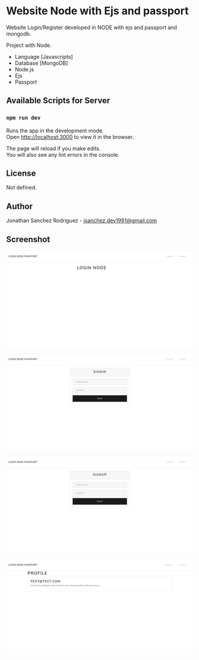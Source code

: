# Website Node with Ejs and passport

Website Login/Register developed in NODE with ejs and passport and mongodb.

Project with Node.

- Language [Javascripts]
- Database [MongoDB]
- Node.js
- Ejs
- Passport

## Available Scripts for Server

### `npm run dev`

Runs the app in the development mode.\
Open [http://localhost:3000](http://localhost:3000) to view it in the browser.

The page will reload if you make edits.\
You will also see any lint errors in the console.

## License
Not defined.

## Author
Jonathan Sanchez Rodriguez - jsanchez.dev1991@gmail.com

## Screenshot
[![screenshot-1-index](https://raw.githubusercontent.com/jonsanchezr/node-mongodb-ejs-passport-users/main/z-screenshot/screenshot-1-index.png "screenshot-1-index")](https://raw.githubusercontent.com/jonsanchezr/node-mongodb-ejs-passport-users/main/z-screenshot/screenshot-1-index.png "screenshot-1-index")

[![screenshot-2-signin](https://raw.githubusercontent.com/jonsanchezr/node-mongodb-ejs-passport-users/main/z-screenshot/screenshot-2-signin.png "screenshot-2-signin")](https://raw.githubusercontent.com/jonsanchezr/node-mongodb-ejs-passport-users/main/z-screenshot/screenshot-2-signin.png "screenshot-2-signin")

[![screenshot-3-signup](https://raw.githubusercontent.com/jonsanchezr/node-mongodb-ejs-passport-users/main/z-screenshot/screenshot-3-signup.png "screenshot-3-signup")](https://raw.githubusercontent.com/jonsanchezr/node-mongodb-ejs-passport-users/main/z-screenshot/screenshot-3-signup.png "screenshot-3-signup")

[![screenshot-4-profile](https://raw.githubusercontent.com/jonsanchezr/node-mongodb-ejs-passport-users/main/z-screenshot/screenshot-4-profile.png "screenshot-4-profile")](https://raw.githubusercontent.com/jonsanchezr/node-mongodb-ejs-passport-users/main/z-screenshot/screenshot-4-profile.png "screenshot-4-profile")
